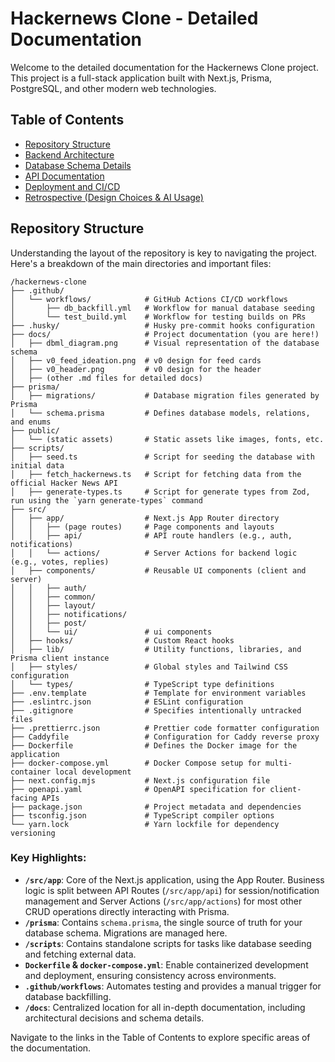 # Hackernews Clone - Detailed Documentation

Welcome to the detailed documentation for the Hackernews Clone project. This project is a full-stack application built with Next.js, Prisma, PostgreSQL, and other modern web technologies.

## Table of Contents

- [Repository Structure](#repository-structure)
- [Backend Architecture](./backend_architecture.md)
- [Database Schema Details](./database_schema.md)
- [API Documentation](./api_documentation.md)
- [Deployment and CI/CD](./deployment_and_cicd.md)
- [Retrospective (Design Choices & AI Usage)](./retrospective.md)

## Repository Structure

Understanding the layout of the repository is key to navigating the project. Here's a breakdown of the main directories and important files:

```
/hackernews-clone
├── .github/
│   └── workflows/            # GitHub Actions CI/CD workflows
│       ├── db_backfill.yml   # Workflow for manual database seeding
│       └── test_build.yml    # Workflow for testing builds on PRs
├── .husky/                   # Husky pre-commit hooks configuration
├── docs/                     # Project documentation (you are here!)
│   ├── dbml_diagram.png      # Visual representation of the database schema
│   ├── v0_feed_ideation.png  # v0 design for feed cards
│   ├── v0_header.png         # v0 design for the header
│   ├── (other .md files for detailed docs)
├── prisma/
│   ├── migrations/           # Database migration files generated by Prisma
│   └── schema.prisma         # Defines database models, relations, and enums
├── public/
│   └── (static assets)       # Static assets like images, fonts, etc.
├── scripts/
│   ├── seed.ts               # Script for seeding the database with initial data
│   ├── fetch_hackernews.ts   # Script for fetching data from the official Hacker News API
│   ├── generate-types.ts     # Script for generate types from Zod, run using the `yarn generate-types` command
├── src/
│   ├── app/                  # Next.js App Router directory
│   │   ├── (page routes)     # Page components and layouts
│   │   ├── api/              # API route handlers (e.g., auth, notifications)
│   │   └── actions/          # Server Actions for backend logic (e.g., votes, replies)
│   ├── components/           # Reusable UI components (client and server)
│   │   ├── auth/
│   │   ├── common/
│   │   ├── layout/
│   │   ├── notifications/
│   │   ├── post/
│   │   └── ui/               # ui components
│   ├── hooks/                # Custom React hooks
│   ├── lib/                  # Utility functions, libraries, and Prisma client instance
│   ├── styles/               # Global styles and Tailwind CSS configuration
│   └── types/                # TypeScript type definitions
├── .env.template             # Template for environment variables
├── .eslintrc.json            # ESLint configuration
├── .gitignore                # Specifies intentionally untracked files
├── .prettierrc.json          # Prettier code formatter configuration
├── Caddyfile                 # Configuration for Caddy reverse proxy
├── Dockerfile                # Defines the Docker image for the application
├── docker-compose.yml        # Docker Compose setup for multi-container local development
├── next.config.mjs           # Next.js configuration file
├── openapi.yaml              # OpenAPI specification for client-facing APIs
├── package.json              # Project metadata and dependencies
├── tsconfig.json             # TypeScript compiler options
└── yarn.lock                 # Yarn lockfile for dependency versioning
```

### Key Highlights:

*   **`/src/app`**: Core of the Next.js application, using the App Router. Business logic is split between API Routes (`/src/app/api`) for session/notification management and Server Actions (`/src/app/actions`) for most other CRUD operations directly interacting with Prisma.
*   **`/prisma`**: Contains `schema.prisma`, the single source of truth for your database schema. Migrations are managed here.
*   **`/scripts`**: Contains standalone scripts for tasks like database seeding and fetching external data.
*   **`Dockerfile` & `docker-compose.yml`**: Enable containerized development and deployment, ensuring consistency across environments.
*   **`.github/workflows`**: Automates testing and provides a manual trigger for database backfilling.
*   **`/docs`**: Centralized location for all in-depth documentation, including architectural decisions and schema details.

Navigate to the links in the Table of Contents to explore specific areas of the documentation. 